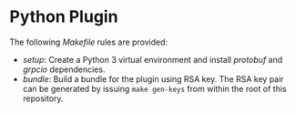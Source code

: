 # Python Plugin

The following _Makefile_ rules are provided:

- _setup_: Create a Python 3 virtual environment and install _protobuf_ and
  _grpcio_ dependencies.
- _bundle_: Build a bundle for the plugin using RSA key. The RSA key pair can be
  generated by issuing `make gen-keys` from within the root of this repository.
